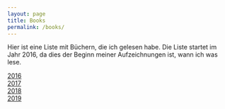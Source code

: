 ```yaml
---
layout: page
title: Books
permalink: /books/
---
```


Hier ist eine Liste mit Büchern, die ich gelesen habe. Die Liste startet im Jahr 2016, da dies der Beginn meiner Aufzeichnungen ist, wann ich was lese.

[2016](_books/books_2016.markdown) <br />
[2017](_books/books_2017.markdown) <br />
[2018](_books/books_2018.markdown) <br />
[2019](_books/books_2019.markdown)